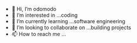 - 👋 Hi, I’m odomodo
- 👀 I’m interested in ...coding
- 🌱 I’m currently learning ...software engineering 
- 💞️ I’m looking to collaborate on ...building projects
- 📫 How to reach me ...

<!---
odomodo1/odomodo1 is a ✨ special ✨ repository because its `README.md` (this file) appears on your GitHub profile.
You can click the Preview link to take a look at your changes.
--->
